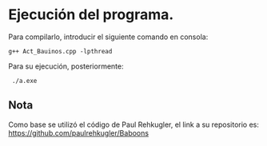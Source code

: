 # Ejecución del programa.
Para compilarlo, introducir el siguiente comando en consola:   

    g++ Act_Bauinos.cpp -lpthread   
    
Para su ejecución, posteriormente:  

     ./a.exe
    
## Nota
Como base se utilizó el código de Paul Rehkugler, el link a su repositorio es:   
https://github.com/paulrehkugler/Baboons
